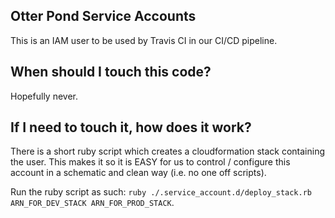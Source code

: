 ## Otter Pond Service Accounts
This is an IAM user to be used by Travis CI in our CI/CD pipeline.

## When should I touch this code?
Hopefully never.

## If I need to touch it, how does it work?
There is a short ruby script which creates a cloudformation stack containing the user. This makes it so it is EASY for us to control / configure this account
in a schematic and clean way (i.e. no one off scripts). 

Run the ruby script as such: `ruby ./.service_account.d/deploy_stack.rb ARN_FOR_DEV_STACK ARN_FOR_PROD_STACK`.

